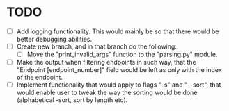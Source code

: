 # TODO
- [ ] Add logging functionality. This would mainly be so that there would be better
  debugging abilities.
- [ ] Create new branch, and in that branch do the following:
  - [ ] Move the "print_invalid_args" function to the "parsing.py" module.
- [ ] Make the output when filtering endpoints in such way, that the "Endpoint
  [endpoint_number]" field would be left as only with the index of the endpoint.
- [ ] Implement functionality that would apply to flags "-s" and "--sort", that
  would enable user to tweak the way the sorting would be done (alphabetical
  -sort, sort by length etc).

